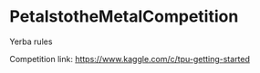 # PetalstotheMetalCompetition
Yerba rules


Competition link:
https://www.kaggle.com/c/tpu-getting-started
